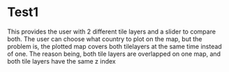 # Test1

This provides the user with 2 different tile layers and a slider to compare both.
The user can choose what country to plot on the map, but the problem is, the plotted map
covers both tilelayers at the same time instead of one. The reason being, both tile layers are 
overlapped on one map, and both tile layers have the same z index
